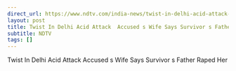 ```yaml
---
direct_url: https://www.ndtv.com/india-news/twist-in-delhi-acid-attack-accuseds-wife-says-survivors-father-raped-her-9522967
layout: post
title: Twist In Delhi Acid Attack  Accused s Wife Says Survivor s Father Raped Her
subtitle: NDTV
tags: []
---
```


Twist In Delhi Acid Attack  Accused s Wife Says Survivor s Father Raped Her

